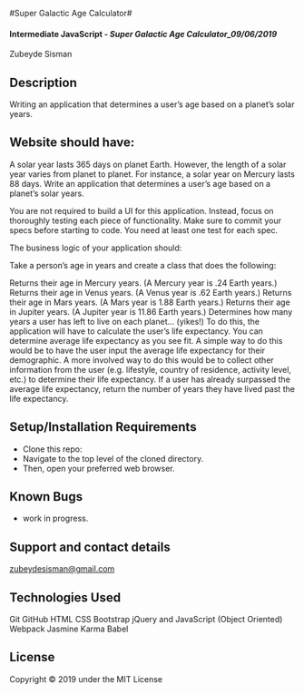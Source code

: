 #Super Galactic Age Calculator#

#### Intermediate JavaScript - _Super Galactic Age Calculator_09/06/2019_
   Zubeyde Sisman

## Description
Writing an application that determines a user’s age based on a planet’s solar years.

## Website should have:
A solar year lasts 365 days on planet Earth. However, the length of a solar year varies from planet to planet. For instance, a solar year on Mercury lasts 88 days. Write an application that determines a user’s age based on a planet’s solar years.

You are not required to build a UI for this application. Instead, focus on thoroughly testing each piece of functionality. Make sure to commit your specs before starting to code. You need at least one test for each spec.

The business logic of your application should:

Take a person’s age in years and create a class that does the following:

Returns their age in Mercury years. (A Mercury year is .24 Earth years.)
Returns their age in Venus years. (A Venus year is .62 Earth years.)
Returns their age in Mars years. (A Mars year is 1.88 Earth years.)
Returns their age in Jupiter years. (A Jupiter year is 11.86 Earth years.)
Determines how many years a user has left to live on each planet… (yikes!) To do this, the application will have to calculate the user’s life expectancy. You can determine average life expectancy as you see fit. A simple way to do this would be to have the user input the average life expectancy for their demographic. A more involved way to do this would be to collect other information from the user (e.g. lifestyle, country of residence, activity level, etc.) to determine their life expectancy.
If a user has already surpassed the average life expectancy, return the number of years they have lived past the life expectancy.

## Setup/Installation Requirements
* Clone this repo:
* Navigate to the top level of the cloned directory.
* Then, open your preferred web browser.

## Known Bugs
* work in progress.

## Support and contact details

zubeydesisman@gmail.com


## Technologies Used
Git GitHub HTML CSS Bootstrap jQuery and JavaScript (Object Oriented)  Webpack Jasmine Karma Babel

## License
Copyright © 2019 under the MIT License
